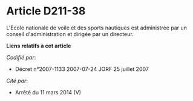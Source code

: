 # Article D211-38

L'Ecole nationale de voile et des sports nautiques est administrée par un conseil d'administration et dirigée par un
directeur.

**Liens relatifs à cet article**

_Codifié par_:

  - Décret n°2007-1133 2007-07-24 JORF 25 juillet 2007

_Cité par_:

  - Arrêté du 11 mars 2014 (V)

